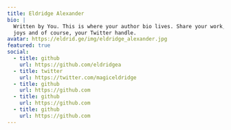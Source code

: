 ```yaml
---
title: Eldridge Alexander
bio: |
  Written by You. This is where your author bio lives. Share your work, your
  joys and of course, your Twitter handle.
avatar: https://eldrid.ge/img/eldridge_alexander.jpg
featured: true
social:
  - title: github
    url: https://github.com/eldridgea
  - title: twitter
    url: https://twitter.com/magiceldridge
  - title: github
    url: https://github.com
  - title: github
    url: https://github.com
  - title: github
    url: https://github.com
---
```

